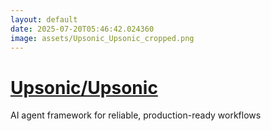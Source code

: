 ```yaml
---
layout: default
date: 2025-07-20T05:46:42.024360
image: assets/Upsonic_Upsonic_cropped.png
---
```


# [Upsonic/Upsonic](https://github.com/Upsonic/Upsonic)

AI agent framework for reliable, production-ready workflows
